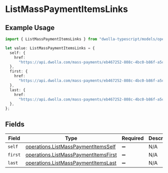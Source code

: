 # ListMassPaymentItemsLinks

## Example Usage

```typescript
import { ListMassPaymentItemsLinks } from "dwolla-typescript/models/operations";

let value: ListMassPaymentItemsLinks = {
  self: {
    href:
      "https://api.dwolla.com/mass-payments/eb467252-808c-4bc0-b86f-a5cd01454563/items",
  },
  first: {
    href:
      "https://api.dwolla.com/mass-payments/eb467252-808c-4bc0-b86f-a5cd01454563/items?limit=25&offset=0",
  },
  last: {
    href:
      "https://api.dwolla.com/mass-payments/eb467252-808c-4bc0-b86f-a5cd01454563/items?limit=25&offset=0",
  },
};
```

## Fields

| Field                                                                                        | Type                                                                                         | Required                                                                                     | Description                                                                                  |
| -------------------------------------------------------------------------------------------- | -------------------------------------------------------------------------------------------- | -------------------------------------------------------------------------------------------- | -------------------------------------------------------------------------------------------- |
| `self`                                                                                       | [operations.ListMassPaymentItemsSelf](../../models/operations/listmasspaymentitemsself.md)   | :heavy_minus_sign:                                                                           | N/A                                                                                          |
| `first`                                                                                      | [operations.ListMassPaymentItemsFirst](../../models/operations/listmasspaymentitemsfirst.md) | :heavy_minus_sign:                                                                           | N/A                                                                                          |
| `last`                                                                                       | [operations.ListMassPaymentItemsLast](../../models/operations/listmasspaymentitemslast.md)   | :heavy_minus_sign:                                                                           | N/A                                                                                          |